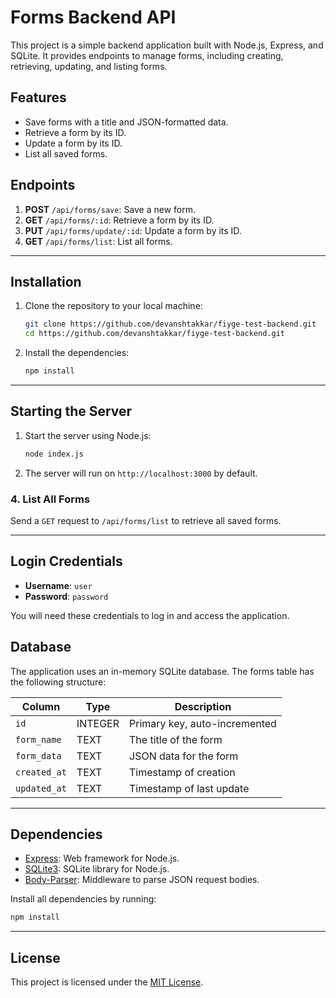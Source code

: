 # **Forms Backend API**

This project is a simple backend application built with Node.js, Express, and SQLite. It provides endpoints to manage forms, including creating, retrieving, updating, and listing forms.

## **Features**

- Save forms with a title and JSON-formatted data.
- Retrieve a form by its ID.
- Update a form by its ID.
- List all saved forms.

## **Endpoints**

1. **POST** `/api/forms/save`: Save a new form.
2. **GET** `/api/forms/:id`: Retrieve a form by its ID.
3. **PUT** `/api/forms/update/:id`: Update a form by its ID.
4. **GET** `/api/forms/list`: List all forms.

---

## **Installation**

1. Clone the repository to your local machine:
   ```bash
   git clone https://github.com/devanshtakkar/fiyge-test-backend.git
   cd https://github.com/devanshtakkar/fiyge-test-backend.git
   ```

2. Install the dependencies:
   ```bash
   npm install
   ```

---

## **Starting the Server**

1. Start the server using Node.js:
   ```bash
   node index.js
   ```

2. The server will run on `http://localhost:3000` by default.



### **4. List All Forms**
Send a `GET` request to `/api/forms/list` to retrieve all saved forms.

---
## Login Credentials
- **Username**: `user`
- **Password**: `password`

You will need these credentials to log in and access the application.

## **Database**

The application uses an in-memory SQLite database. The forms table has the following structure:

| Column       | Type    | Description                    |
|--------------|---------|--------------------------------|
| `id`         | INTEGER | Primary key, auto-incremented  |
| `form_name`  | TEXT    | The title of the form          |
| `form_data`  | TEXT    | JSON data for the form         |
| `created_at` | TEXT    | Timestamp of creation          |
| `updated_at` | TEXT    | Timestamp of last update       |

---

## **Dependencies**

- [Express](https://expressjs.com/): Web framework for Node.js.
- [SQLite3](https://www.npmjs.com/package/sqlite3): SQLite library for Node.js.
- [Body-Parser](https://www.npmjs.com/package/body-parser): Middleware to parse JSON request bodies.

Install all dependencies by running:
```bash
npm install
```

---

## **License**

This project is licensed under the [MIT License](LICENSE).